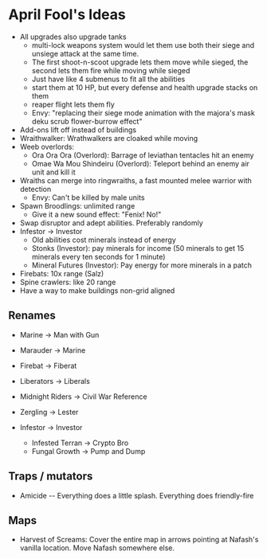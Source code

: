 # April Fool's Ideas
* All upgrades also upgrade tanks
  * multi-lock weapons system would let them use both their siege and unsiege attack at the same time.
  * The first shoot-n-scoot upgrade lets them move while sieged, the second lets them fire while moving while sieged
  * Just have like 4 submenus to fit all the abilities
  * start them at 10 HP, but every defense and health upgrade stacks on them
  * reaper flight lets them fly
  * Envy: "replacing their siege mode animation with the majora's mask deku scrub flower-burrow effect"
* Add-ons lift off instead of buildings
* Wraithwalker: Wrathwalkers are cloaked while moving
* Weeb overlords:
  * Ora Ora Ora (Overlord): Barrage of leviathan tentacles hit an enemy
  * Omae Wa Mou Shindeiru (Overlord): Teleport behind an enemy air unit and kill it
* Wraiths can merge into ringwraiths, a fast mounted melee warrior with detection
  * Envy: Can't be killed by male units
* Spawn Broodlings: unlimited range
  * Give it a new sound effect: "Fenix! No!"
* Swap disruptor and adept abilities. Preferably randomly
* Infestor -> Investor
  * Old abilities cost minerals instead of energy
  * Stonks (Investor): pay minerals for income (50 minerals to get 15 minerals every ten seconds for 1 minute)
  * Mineral Futures (Investor): Pay energy for more minerals in a patch
* Firebats: 10x range (Salz)
* Spine crawlers: like 20 range
* Have a way to make buildings non-grid aligned


## Renames
* Marine -> Man with Gun
* Marauder -> Marine
* Firebat -> Fiberat
* Liberators -> Liberals
* Midnight Riders -> Civil War Reference
* Zergling -> Lester

* Infestor -> Investor
  * Infested Terran -> Crypto Bro
  * Fungal Growth -> Pump and Dump

## Traps / mutators
* Amicide -- Everything does a little splash. Everything does friendly-fire

## Maps
* Harvest of Screams: Cover the entire map in arrows pointing at Nafash's vanilla location. Move Nafash somewhere else.
